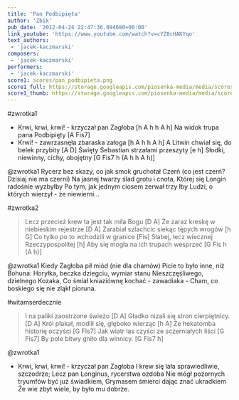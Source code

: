 ```yaml
---
title: 'Pan Podbipięta'
author: 'Zbik'
pub_date: '2012-04-24 22:47:36.094680+00:00'
link_youtube: 'https://www.youtube.com/watch?v=cYZ8cHAKYqo'
text_authors:
 - 'jacek-kaczmarski'
composers:
 - 'jacek-kaczmarski'
performers:
 - 'jacek-kaczmarski'
score1: scores/pan_podbipieta.png
score1_full: https://storage.googleapis.com/piosenka-media/media/scores/pan_podbipieta.png
score1_thumb: https://storage.googleapis.com/piosenka-media/media/scores/pan_podbipieta.png.180x0_q85_upscale.jpg
---
```


#zwrotka1
- Krwi, krwi, krwi! - krzyczał pan Zagłoba [h A h h A h]
Na widok trupa pana Podbipięty [A Fis7]
- Krwi! - zawrzasnęła zbaraska załoga [h A h h A h]
A Litwin chwiał się, do belek przybity [A D]
Święty Sebastian strzałami przeszyty [e h]
Słodki, niewinny, cichy, obojętny [G Fis7 h (A h h A h)]

@zwrotka1
Rycerz bez skazy, co jak smok gruchotał
Czerń (co jest czerń? Dzisiaj nie ma czerni)
Na jasnej twarzy ślad grotu i cnota,
Której się Longin radośnie wyzbyłby
Po tym, jak jednym ciosem zerwał trzy łby
Ludzi, o których wierzył - że niewierni...

#zwrotka2
>Lecz przecież krew ta jest tak miła Bogu [D A]
>Że zaraz kreskę w niebieskim rejestrze [D A]
>Zarabiał szlachcic siekąc tępych wrogów [h G]
>Co tylko po to wchodzili w granice [Fis]
>Słabej, lecz wiecznej Rzeczypospolitej [h]
>Aby się mogła na ich trupach wesprzeć [G Fis h (A h)]

@zwrotka1
Kiedy Zagłoba pił miód (nie dla chamów)
Picie to było inne, niż Bohuna:
Horyłka, beczka dziegciu, wymiar stanu
Nieszczęśliwego, dzielnego Kozaka,
Co śmiał kniaziównę kochać - zawadiaka -
Cham, co boskiego się nie zląkł pioruna.

#witamserdecznie 
>I na paliki zaostrzone świeżo [D A]
>Gładko nizali się stron cierpiętnicy. [D A]
>Król płakał, modlił się, głęboko wierząc [h A]
>Że hekatomba historię oczyści [G FIs7]
>Jak wiatr las czyści ze sczerniałych liści [G Fis7]
>By pole bitwy gniło dla winnicy. [G Fis7 h]

@zwrotka1
- Krwi, krwi, krwi! - krzyczał pan Zagłoba
I krew się lała sprawiedliwie, szczodrze;
Lecz pan Longinus, rycerstwa ozdoba
Nie mógł pozornych tryumfów być już świadkiem,
Grymasem śmierci dając znać ukradkiem
Że wie zbyt wiele, by było mu dobrze.